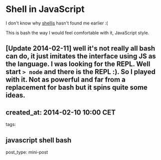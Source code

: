 # Shell in JavaScript

I don't know why [shelljs] hasn't found me earlier :(

[shelljs]: https://github.com/arturadib/shelljs

This is bash the way I would feel comfortable with it, JavaScript style.  

[Update 2014-02-11] well it's not really all bash can do, it just imitates the interface
using JS as the language. I was looking for the REPL. Well start `> node` and 
there is the REPL :). So I played with it. Not as powerful and far from a 
replacement for bash but it spins quite some ideas.
---
created_at: 2014-02-10 10:00 CET
---
tags:

javascript
shell
bash
---
post_type: mini-post
